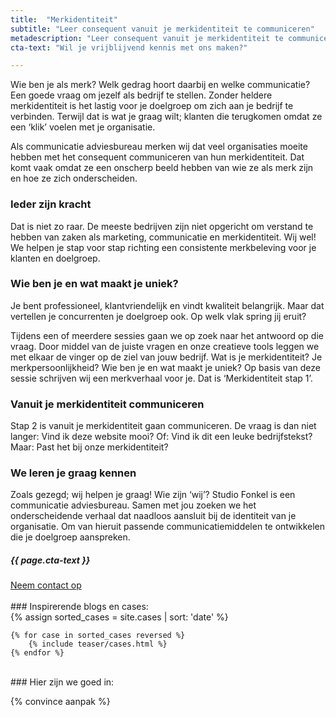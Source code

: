 ```yaml
---
title:  "Merkidentiteit"
subtitle: "Leer consequent vanuit je merkidentiteit te communiceren"
metadescription: "Leer consequent vanuit je merkidentiteit te communiceren"
cta-text: "Wil je vrijblijvend kennis met ons maken?"

---
```

Wie ben je als merk? Welk gedrag hoort daarbij en welke communicatie? Een goede vraag om jezelf als bedrijf te stellen. Zonder heldere merkidentiteit is het lastig voor je doelgroep om zich aan je bedrijf te verbinden. Terwijl dat is wat je graag wilt; klanten die terugkomen omdat ze een ‘klik’ voelen met je organisatie.

Als communicatie adviesbureau merken wij dat veel organisaties moeite hebben met het consequent communiceren van hun merkidentiteit. Dat komt vaak omdat ze een onscherp beeld hebben van wie ze als merk zijn en hoe ze zich onderscheiden.

### Ieder zijn kracht
Dat is niet zo raar. De meeste bedrijven zijn niet opgericht om verstand te hebben van zaken als marketing, communicatie en merkidentiteit. Wij wel! We helpen je stap voor stap richting een consistente merkbeleving voor je klanten en doelgroep.

### Wie ben je en wat maakt je uniek?
Je bent professioneel, klantvriendelijk en vindt kwaliteit belangrijk. Maar dat vertellen je concurrenten je doelgroep ook. Op welk vlak spring jij eruit?

Tijdens een of meerdere sessies gaan we op zoek naar het antwoord op die vraag. Door middel van de juiste vragen en onze creatieve tools leggen we met elkaar de vinger op de ziel van jouw bedrijf. Wat is je merkidentiteit? Je merkpersoonlijkheid? Wie ben je en wat maakt je uniek? Op basis van deze sessie schrijven wij een merkverhaal voor je. Dat is ‘Merkidentiteit stap 1’.

### Vanuit je merkidentiteit communiceren
Stap 2 is vanuit je merkidentiteit gaan communiceren. De vraag is dan niet langer: Vind ik deze website mooi? Of: Vind ik dit een leuke bedrijfstekst? Maar: Past het bij onze merkidentiteit?

### We leren je graag kennen
Zoals gezegd; wij helpen je graag! Wie zijn ‘wij’? Studio Fonkel is een communicatie adviesbureau. Samen met jou zoeken we het onderscheidende verhaal dat naadloos aansluit bij de identiteit van je organisatie. Om van hieruit passende communicatiemiddelen te ontwikkelen die je doelgroep aanspreken.

<div class="call-to-action">
  <h5 class="cta-text">{{ page.cta-text }}</h5>
  <div class="number"><a href="/contact">Neem contact op</a></span></div>
</div>


<br/>
### Inspirerende blogs en cases:
<div class="cases-overview">
	{% assign sorted_cases = site.cases | sort: 'date' %}

	{% for case in sorted_cases reversed %}
		{% include teaser/cases.html %}
	{% endfor %}
</div>
<br/>
### Hier zijn we goed in:

{% convince aanpak %}
